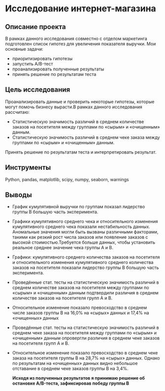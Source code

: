 # Исследование интернет-магазина
## Описание проекта
В рамках данного исследования совместно с отделом маркетинга  подготовлен список гипотез для увеличения показателя выручки.
Мои основные задачи:
- приоритизировать гипотезы 
- запустить A/B-тест 
- проанализировать полученные результаты
- принять решение по результатам теста
## Цель исследования
Проанализировать данные и проверить некоторые гипотезы, которые могут помочь бизнесу вырасти.В рамках данного исследования рассчитаю:
- Статистическую значимость различий в среднем количестве заказов на посетителя между группами по «сырым» и «очищенным» данным. 
- Статистическую значимость различий в среднем чеке заказа  между группами по «сырым» и «очищенным»  данным. 

Принять решение по результатам теста и интерпретировать результат.
## Инструменты
Python, pandas, matplotlib, scipy, numpy, seaborn, warnings
## Выводы
- График кумулятивной выручки по группам показал лидерство группы В большую часть эксперимента.


- Графики кумулятивного среднего чека и относительного изменения кумулятивного среднего чека  показали нестабильность данных. Аномальные значения могли быть вызваны различными факторами, такими как резкий рост числа заказов или появление заказов с высокой стоимостью.Требуется больше данных, чтобы установить реальное среднее значение чека группы А и В. 


- Графики: кумулятивного среднего количества заказов на посетителя и относительного изменения кумулятивного среднего количества заказов на посетителя показали лидерство группы В большую часть эксперимента.


- Проведённые стат. тесты на статистическую значимость различий в среднем количестве заказов на посетителя между группами по «сырым» и «очищенным» данным  подтвердили различия в среднем количестве заказов на посетителя групп A и B.


- Относительное изменение показало превосходство в среднем числе заказов группы B на 16,0% на «сырых» данных и 17,4% на «очищенных» данных


- Проведённые стат. тесты на статистическую значимость различий в среднем чеке заказа на посетителя между группами по «сырым» и «очищенным» данным опровергли различия в среднем чеке заказов на посетителя групп A и B.


- Относительное изменение показало превосходство в среднем чеке заказа на посетителя группы B на 28,7% на «сырых» данных. Однако по результатам на «очищенных» данных  видно небольшое отставание в среднем чеке заказов группы B на 3,4%.

  **Исходя из полученных результатов я принимаю решение об остановке A/B-теста, зафиксировав победу группы В**
